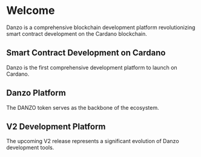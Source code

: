 # Welcome

Danzo is a comprehensive blockchain development platform revolutionizing smart contract development on the Cardano blockchain.

## Smart Contract Development on Cardano

Danzo is the first comprehensive development platform to launch on Cardano.

## Danzo Platform

The DANZO token serves as the backbone of the ecosystem.

## V2 Development Platform

The upcoming V2 release represents a significant evolution of Danzo development tools.
